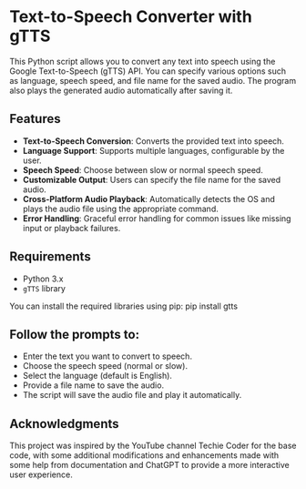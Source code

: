 # Text-to-Speech Converter with gTTS

This Python script allows you to convert any text into speech using the Google Text-to-Speech (gTTS) API. You can specify various options such as language, speech speed, and file name for the saved audio. The program also plays the generated audio automatically after saving it.

## Features
- **Text-to-Speech Conversion**: Converts the provided text into speech.
- **Language Support**: Supports multiple languages, configurable by the user.
- **Speech Speed**: Choose between slow or normal speech speed.
- **Customizable Output**: Users can specify the file name for the saved audio.
- **Cross-Platform Audio Playback**: Automatically detects the OS and plays the audio file using the appropriate command.
- **Error Handling**: Graceful error handling for common issues like missing input or playback failures.

## Requirements
- Python 3.x
- `gTTS` library

You can install the required libraries using pip: pip install gtts

## Follow the prompts to:
- Enter the text you want to convert to speech.
- Choose the speech speed (normal or slow).
- Select the language (default is English).
- Provide a file name to save the audio.
- The script will save the audio file and play it automatically.

## Acknowledgments
This project was inspired by the YouTube channel Techie Coder for the base code, with some additional modifications and enhancements made with some help from documentation and ChatGPT to provide a more interactive user experience.
